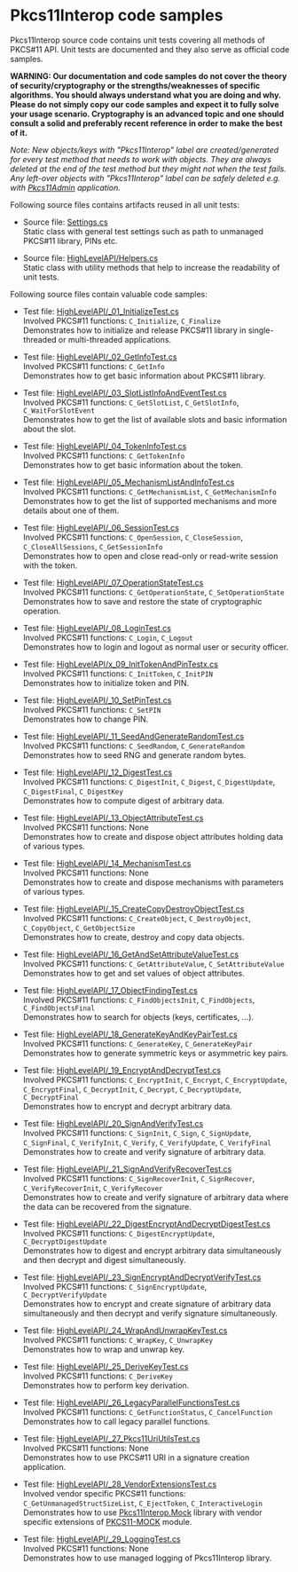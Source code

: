 # Pkcs11Interop code samples

Pkcs11Interop source code contains unit tests covering all methods of PKCS#11 API. Unit tests are documented and they also serve as official code samples.

**WARNING: Our documentation and code samples do not cover the theory of security/cryptography or the strengths/weaknesses of specific algorithms. You should always understand what you are doing and why. Please do not simply copy our code samples and expect it to fully solve your usage scenario. Cryptography is an advanced topic and one should consult a solid and preferably recent reference in order to make the best of it.**

*Note: New objects/keys with "Pkcs11Interop" label are created/generated for every test method that needs to work with objects. They are always deleted at the end of the test method but they might not when the test fails. Any left-over objects with "Pkcs11Interop" label can be safely deleted e.g. with [Pkcs11Admin](https://www.pkcs11admin.net/) application.*

Following source files contains artifacts reused in all unit tests:

* Source file: [Settings.cs](../src/Pkcs11Interop.Tests/Settings.cs)  
  Static class with general test settings such as path to unmanaged PKCS#11 library, PINs etc.

* Source file: [HighLevelAPI/Helpers.cs](../src/Pkcs11Interop.Tests/HighLevelAPI/Helpers.cs)  
  Static class with utility methods that help to increase the readability of unit tests.

Following source files contain valuable code samples:

* Test file: [HighLevelAPI/_01_InitializeTest.cs](../src/Pkcs11Interop.Tests/HighLevelAPI/_01_InitializeTest.cs)  
  Involved PKCS#11 functions: `C_Initialize`, `C_Finalize`  
  Demonstrates how to initialize and release PKCS#11 library in single-threaded or multi-threaded applications.

* Test file: [HighLevelAPI/_02_GetInfoTest.cs](../src/Pkcs11Interop.Tests/HighLevelAPI/_02_GetInfoTest.cs)  
  Involved PKCS#11 functions: `C_GetInfo`  
  Demonstrates how to get basic information about PKCS#11 library.

* Test file: [HighLevelAPI/_03_SlotListInfoAndEventTest.cs](../src/Pkcs11Interop.Tests/HighLevelAPI/_03_SlotListInfoAndEventTest.cs)  
  Involved PKCS#11 functions: `C_GetSlotList`, `C_GetSlotInfo`, `C_WaitForSlotEvent`  
  Demonstrates how to get the list of available slots and basic information about the slot.

* Test file: [HighLevelAPI/_04_TokenInfoTest.cs](../src/Pkcs11Interop.Tests/HighLevelAPI/_04_TokenInfoTest.cs)  
  Involved PKCS#11 functions: `C_GetTokenInfo`  
  Demonstrates how to get basic information about the token.

* Test file: [HighLevelAPI/_05_MechanismListAndInfoTest.cs](../src/Pkcs11Interop.Tests/HighLevelAPI/_05_MechanismListAndInfoTest.cs)  
  Involved PKCS#11 functions: `C_GetMechanismList`, `C_GetMechanismInfo`  
  Demonstrates how to get the list of supported mechanisms and more details about one of them.

* Test file: [HighLevelAPI/_06_SessionTest.cs](../src/Pkcs11Interop.Tests/HighLevelAPI/_06_SessionTest.cs)  
  Involved PKCS#11 functions: `C_OpenSession`, `C_CloseSession`, `C_CloseAllSessions`, `C_GetSessionInfo`  
  Demonstrates how to open and close read-only or read-write session with the token.

* Test file: [HighLevelAPI/_07_OperationStateTest.cs](../src/Pkcs11Interop.Tests/HighLevelAPI/_07_OperationStateTest.cs)  
  Involved PKCS#11 functions: `C_GetOperationState`, `C_SetOperationState`  
  Demonstrates how to save and restore the state of cryptographic operation.

* Test file: [HighLevelAPI/_08_LoginTest.cs](../src/Pkcs11Interop.Tests/HighLevelAPI/_08_LoginTest.cs)  
  Involved PKCS#11 functions: `C_Login`, `C_Logout`  
  Demonstrates how to login and logout as normal user or security officer.

* Test file: [HighLevelAPI/x_09_InitTokenAndPinTestx.cs](../src/Pkcs11Interop.Tests/HighLevelAPI/_09_InitTokenAndPinTest.cs)  
  Involved PKCS#11 functions: `C_InitToken`, `C_InitPIN`  
  Demonstrates how to initialize token and PIN.

* Test file: [HighLevelAPI/_10_SetPinTest.cs](../src/Pkcs11Interop.Tests/HighLevelAPI/_10_SetPinTest.cs)  
  Involved PKCS#11 functions: `C_SetPIN`  
  Demonstrates how to change PIN.

* Test file: [HighLevelAPI/_11_SeedAndGenerateRandomTest.cs](../src/Pkcs11Interop.Tests/HighLevelAPI/_11_SeedAndGenerateRandomTest.cs)  
  Involved PKCS#11 functions: `C_SeedRandom`, `C_GenerateRandom`  
  Demonstrates how to seed RNG and generate random bytes.

* Test file: [HighLevelAPI/_12_DigestTest.cs](../src/Pkcs11Interop.Tests/HighLevelAPI/_12_DigestTest.cs)  
  Involved PKCS#11 functions: `C_DigestInit`, `C_Digest`, `C_DigestUpdate`, `C_DigestFinal`, `C_DigestKey`  
  Demonstrates how to compute digest of arbitrary data.

* Test file: [HighLevelAPI/_13_ObjectAttributeTest.cs](../src/Pkcs11Interop.Tests/HighLevelAPI/_13_ObjectAttributeTest.cs)  
  Involved PKCS#11 functions: None  
  Demonstrates how to create and dispose object attributes holding data of various types.

* Test file: [HighLevelAPI/_14_MechanismTest.cs](../src/Pkcs11Interop.Tests/HighLevelAPI/_14_MechanismTest.cs)  
  Involved PKCS#11 functions: None  
  Demonstrates how to create and dispose mechanisms with parameters of various types.

* Test file: [HighLevelAPI/_15_CreateCopyDestroyObjectTest.cs](../src/Pkcs11Interop.Tests/HighLevelAPI/_15_CreateCopyDestroyObjectTest.cs)  
  Involved PKCS#11 functions: `C_CreateObject`, `C_DestroyObject`, `C_CopyObject`, `C_GetObjectSize`  
  Demonstrates how to create, destroy and copy data objects.

* Test file: [HighLevelAPI/_16_GetAndSetAttributeValueTest.cs](../src/Pkcs11Interop.Tests/HighLevelAPI/_16_GetAndSetAttributeValueTest.cs)  
  Involved PKCS#11 functions: `C_GetAttributeValue`, `C_SetAttributeValue`  
  Demonstrates how to get and set values of object attributes.

* Test file: [HighLevelAPI/_17_ObjectFindingTest.cs](../src/Pkcs11Interop.Tests/HighLevelAPI/_17_ObjectFindingTest.cs)  
  Involved PKCS#11 functions: `C_FindObjectsInit`, `C_FindObjects`, `C_FindObjectsFinal`  
  Demonstrates how to search for objects (keys, certificates, ...).

* Test file: [HighLevelAPI/_18_GenerateKeyAndKeyPairTest.cs](../src/Pkcs11Interop.Tests/HighLevelAPI/_18_GenerateKeyAndKeyPairTest.cs)  
  Involved PKCS#11 functions: `C_GenerateKey`, `C_GenerateKeyPair`  
  Demonstrates how to generate symmetric keys or asymmetric key pairs.

* Test file: [HighLevelAPI/_19_EncryptAndDecryptTest.cs](../src/Pkcs11Interop.Tests/HighLevelAPI/_19_EncryptAndDecryptTest.cs)  
  Involved PKCS#11 functions: `C_EncryptInit`, `C_Encrypt`, `C_EncryptUpdate`, `C_EncryptFinal`, `C_DecryptInit`, `C_Decrypt`, `C_DecryptUpdate`, `C_DecryptFinal`  
  Demonstrates how to encrypt and decrypt arbitrary data.

* Test file: [HighLevelAPI/_20_SignAndVerifyTest.cs](../src/Pkcs11Interop.Tests/HighLevelAPI/_20_SignAndVerifyTest.cs)  
  Involved PKCS#11 functions: `C_SignInit`, `C_Sign`, `C_SignUpdate`, `C_SignFinal`, `C_VerifyInit`, `C_Verify`, `C_VerifyUpdate`, `C_VerifyFinal`  
  Demonstrates how to create and verify signature of arbitrary data.

* Test file: [HighLevelAPI/_21_SignAndVerifyRecoverTest.cs](../src/Pkcs11Interop.Tests/HighLevelAPI/_21_SignAndVerifyRecoverTest.cs)  
  Involved PKCS#11 functions: `C_SignRecoverInit`, `C_SignRecover`, `C_VerifyRecoverInit`, `C_VerifyRecover`  
  Demonstrates how to create and verify signature of arbitrary data where the data can be recovered from the signature.

* Test file: [HighLevelAPI/_22_DigestEncryptAndDecryptDigestTest.cs](../src/Pkcs11Interop.Tests/HighLevelAPI/_22_DigestEncryptAndDecryptDigestTest.cs)  
  Involved PKCS#11 functions: `C_DigestEncryptUpdate`, `C_DecryptDigestUpdate`  
  Demonstrates how to digest and encrypt arbitrary data simultaneously and then decrypt and digest simultaneously.

* Test file: [HighLevelAPI/_23_SignEncryptAndDecryptVerifyTest.cs](../src/Pkcs11Interop.Tests/HighLevelAPI/_23_SignEncryptAndDecryptVerifyTest.cs)  
  Involved PKCS#11 functions: `C_SignEncryptUpdate`, `C_DecryptVerifyUpdate`  
  Demonstrates how to encrypt and create signature of arbitrary data simultaneously and then decrypt and verify signature simultaneously.

* Test file: [HighLevelAPI/_24_WrapAndUnwrapKeyTest.cs](../src/Pkcs11Interop.Tests/HighLevelAPI/_24_WrapAndUnwrapKeyTest.cs)  
  Involved PKCS#11 functions: `C_WrapKey`, `C_UnwrapKey`  
  Demonstrates how to wrap and unwrap key.

* Test file: [HighLevelAPI/_25_DeriveKeyTest.cs](../src/Pkcs11Interop.Tests/HighLevelAPI/_25_DeriveKeyTest.cs)  
  Involved PKCS#11 functions: `C_DeriveKey`  
  Demonstrates how to perform key derivation.

* Test file: [HighLevelAPI/_26_LegacyParallelFunctionsTest.cs](../src/Pkcs11Interop.Tests/HighLevelAPI/_26_LegacyParallelFunctionsTest.cs)  
  Involved PKCS#11 functions: `C_GetFunctionStatus`, `C_CancelFunction`  
  Demonstrates how to call legacy parallel functions.

* Test file: [HighLevelAPI/_27_Pkcs11UriUtilsTest.cs](../src/Pkcs11Interop.Tests/HighLevelAPI/_27_Pkcs11UriUtilsTest.cs)  
  Involved PKCS#11 functions: None  
  Demonstrates how to use PKCS#11 URI in a signature creation application.

* Test file: [HighLevelAPI/_28_VendorExtensionsTest.cs](../src/Pkcs11Interop.Tests/HighLevelAPI/_28_VendorExtensionsTest.cs)  
  Involved vendor specific PKCS#11 functions: `C_GetUnmanagedStructSizeList`, `C_EjectToken`, `C_InteractiveLogin`  
  Demonstrates how to use [Pkcs11Interop.Mock](../src/Pkcs11Interop.Mock/) library with vendor specific extensions of [PKCS11-MOCK](https://github.com/Pkcs11Interop/pkcs11-mock) module.

* Test file: [HighLevelAPI/_29_LoggingTest.cs](../src/Pkcs11Interop.Tests/HighLevelAPI/_29_LoggingTest.cs)  
  Involved PKCS#11 functions: None  
  Demonstrates how to use managed logging of Pkcs11Interop library.

